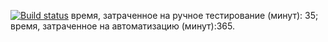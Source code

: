 [![Build status](https://ci.appveyor.com/api/projects/status/m4k42qju2yhtjurj?svg=true)](https://ci.appveyor.com/project/Uliana-O/patterns-test)
время, затраченное на ручное тестирование (минут): 35;
время, затраченное на автоматизацию (минут):365.